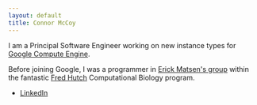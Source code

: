 ```yaml
---
layout: default
title: Connor McCoy
---
```


I am a Principal Software Engineer working on new instance types for [Google Compute Engine](https://cloud.google.com/compute).

Before joining Google, I was a programmer in [Erick Matsen's group](http://matsen.group) within the fantastic [Fred Hutch](https://www.fredhutch.org/en.html) Computational Biology program.

* [LinkedIn](https://www.linkedin.com/in/connor-mccoy/)

